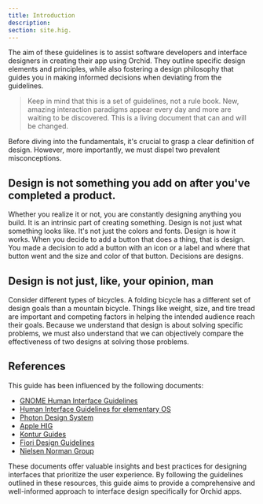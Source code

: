 ```yaml
---
title: Introduction 
description:
section: site.hig.
---
```



The aim of these guidelines is to assist software developers and interface designers in creating their app using Orchid.
They outline specific design elements and principles, while also fostering a design philosophy that guides you
in making informed decisions when deviating from the guidelines.

<!--
Adhering to the suggestions contained here provides many benefits:


- ...
- ...
- ...
- ...
-->


> Keep in mind that this is a set of guidelines, not a rule book. 
New, amazing interaction paradigms appear every day and more are waiting to be discovered.
This is a living document that can and will be changed.


Before diving into the fundamentals, it's crucial to grasp a clear definition of design. 
However, more importantly, we must dispel two prevalent misconceptions.

## Design is not something you add on after you've completed a product.

Whether you realize it or not, you are constantly designing anything you build. It is an intrinsic part of creating something.
Design is not just what something looks like. It's not just the colors and fonts. Design is how it works.
When you decide to add a button that does a thing, that is design. You made a decision to add a button with
an icon or a label and where that button went and the size and color of that button.
Decisions are designs.


## Design is not just, like, your opinion, man

Consider different types of bicycles. A folding bicycle has a different set of design goals than a mountain bicycle.
Things like weight, size, and tire tread are important and competing factors in helping the intended audience reach their goals.
Because we understand that design is about solving specific problems, we must also understand that we 
can objectively compare the effectiveness of two designs at solving those problems.



## References

This guide has been influenced by the following documents: 

- [GNOME Human Interface Guidelines](https://developer.gnome.org/hig/index.html)
- [Human Interface Guidelines for elementary OS](https://docs.elementary.io/hig/)
- [Photon Design System](https://design.firefox.com/photon/)
- [Apple HIG](https://developer.apple.com/design/human-interface-guidelines/guidelines/overview/)
- [Kontur Guides](https://guides.kontur.ru/)
- [Fiori Design Guidelines](https://experience.sap.com/fiori-design-web/)
- [Nielsen Norman Group](https://www.nngroup.com/)

These documents offer valuable insights and best practices for designing interfaces that prioritize the user experience.
By following the guidelines outlined in these resources, this guide aims to provide a comprehensive and well-informed approach to interface design specifically for Orchid apps.
